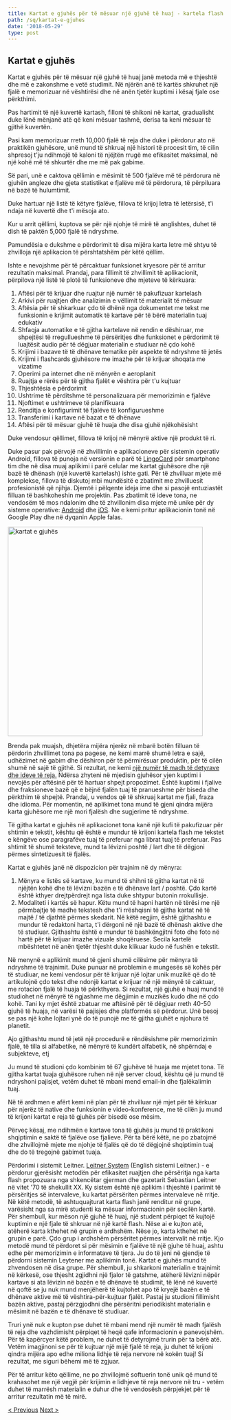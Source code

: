 ```yaml
---
title: Kartat e gjuhës për të mësuar një gjuhë të huaj - kartela flash
path: /sq/kartat-e-gjuhes
date: '2018-05-29'
type: post
---
```

## Kartat e gjuhës
Kartat e gjuhës për të mësuar një gjuhë të huaj janë metoda më e thjeshtë dhe më e zakonshme e vetë studimit. Në njërën anë të kartës shkruhet një fjalë e memorizuar në vështirësi dhe në anën tjetër kuptimi i kësaj fjale ose përkthimi.

Pas hartimit të një kuvertë kartash, filloni të shikoni në kartat, gradualisht duke lënë mënjanë atë që keni mësuar tashmë, derisa ta keni mësuar të gjithë kuvertën.

Pasi kam memorizuar rreth 10,000 fjalë të reja dhe duke i përdorur ato në praktikën gjuhësore, unë mund të shkruaj një histori të procesit tim, të cilin shpresoj t'ju ndihmojë të kaloni të njëjtën rrugë me efikasitet maksimal, në një kohë më të shkurtër dhe me më pak gabime.

Së pari, unë e caktova qëllimin e mësimit të 500 fjalëve më të përdorura në gjuhën angleze dhe gjeta statistikat e fjalëve më të përdorura, të përpiluara në bazë të hulumtimit.

Duke hartuar një listë të këtyre fjalëve, fillova të krijoj letra të letërsisë, t'i ndaja në kuvertë dhe t'i mësoja ato.

Kur u arrit qëllimi, kuptova se për një njohje të mirë të anglishtes, duhet të dish të paktën 5,000 fjalë të ndryshme.

Pamundësia e dukshme e përdorimit të disa mijëra karta letre më shtyu të zhvilloja një aplikacion të përshtatshëm për këtë qëllim.

Ishte e nevojshme për të përcaktuar funksionet kryesore për të arritur rezultatin maksimal. Prandaj, para fillimit të zhvillimit të aplikacionit, përpilova një listë të plotë të funksioneve dhe mjeteve të kërkuara:

1. Aftësi për të krijuar dhe ruajtur një numër të pakufizuar kartelash
2. Arkivi për ruajtjen dhe analizimin e vëllimit të materialit të mësuar
3. Aftësia për të shkarkuar çdo të dhënë nga dokumentet me tekst me funksionin e krijimit automatik të kartave për të bërë materialin tuaj edukativ
4. Shfaqja automatike e të gjitha kartelave në rendin e dëshiruar, me shpejtësi të rregullueshme të përsëritjes dhe funksionet e përdorimit të luajtësit audio për të dëgjuar materialin e studiuar në çdo kohë
5. Krijimi i bazave të të dhënave tematike për aspekte të ndryshme të jetës
6. Krijimi i flashcards gjuhësore me imazhe për të krijuar shoqata me vizatime
7. Operimi pa internet dhe në mënyrën e aeroplanit
8. Ruajtja e rërës për të gjitha fjalët e vështira për t'u kujtuar
9. Thjeshtësia e përdorimit
10. Ushtrime të përditshme të personalizuara për memorizimin e fjalëve
11. Njoftimet e ushtrimeve të planifikuara
12. Renditja e konfigurimit të fjalëve të konfigurueshme
13. Transferimi i kartave në bazat e të dhënave
14. Aftësi për të mësuar gjuhë të huaja dhe disa gjuhë njëkohësisht

Duke vendosur qëllimet, fillova të krijoj në mënyrë aktive një produkt të ri.

Duke pasur pak përvojë në zhvillimin e aplikacioneve për sistemin operativ Android, fillova të punoja në versionin e parë të <a href="https://lingocard.com" target="_blank" rel="noopener">LingoCard</a> për smartphone tim dhe në disa muaj aplikimi i parë celular me kartat gjuhësore dhe një bazë të dhënash (një kuvertë kartelash) ishte gati. Për të zhvilluar mjete më komplekse, fillova të diskutoj mbi mundësitë e zbatimit me zhvilluesit profesionistë që njihja. Djemtë i pëlqente ideja ime dhe si pasojë entuziastët filluan të bashkoheshin me projektin. Pas zbatimit të ideve tona, ne vendosëm të mos ndalonim dhe të zhvillonim disa mjete më unike për dy sisteme operative: <a href="https://play.google.com/store/apps/details?id=com.lingocard.lingocard" target="_blank" rel="noopener">Android</a> dhe <a href="https://itunes.apple.com/us/app/lingocard/id1217076835?mt=8" target="_blank" rel="noopener">iOS</a>. Ne e kemi pritur aplikacionin tonë në Google Play dhe në dyqanin Apple falas.

<img class="aligncenter wp-image-7109" src="../images/2018/05/LingoCard-play.png" alt="kartat e gjuhës" width="453" height="487" />

Brenda pak muajsh, dhjetëra mijëra njerëz në mbarë botën filluan të përdorin zhvillimet tona pa pagese, ne kemi marrë shumë letra e sajë, udhëzimet në gabim dhe dëshiron për të përmirësuar produktin, për të cilën shumë në sajë të gjithë. Si rezultat, ne kemi <a href="https://lingocard.com" target="_blank" rel="noopener">një numër të madh të detyrave dhe ideve të reja.</a>
Ndërsa zhyteni në mjedisin gjuhësor vjen kuptimi i nevojës për aftësinë për të hartuar shpejt propozimet. Është kuptimi i fjalive dhe fraksioneve bazë që e bëjnë fjalën tuaj të pranueshme për biseda dhe përkthim të shpejtë. Prandaj, u vendos që të shkruaj kartat me fjali, fraza dhe idioma. Për momentin, në aplikimet tona mund të gjeni qindra mijëra karta gjuhësore me një mori fjalësh dhe sugjerime të ndryshme.

Të gjitha kartat e gjuhës në aplikacionet tona kanë një kufi të pakufizuar për shtimin e tekstit, kështu që është e mundur të krijoni kartela flash me tekstet e këngëve ose paragrafëve tuaj të preferuar nga librat tuaj të preferuar. Pas shtimit të shumë teksteve, mund ta lëvizni poshtë / lart dhe të dëgjoni përmes sintetizuesit të fjalës.

Kartat e gjuhës janë në dispozicion për trajnim në dy mënyra:
1. Mënyra e listës së kartave, ku mund të shihni të gjitha kartat në të njëjtën kohë dhe të lëvizni bazën e të dhënave lart / poshtë. Çdo kartë është kthyer drejtpërdrejt nga lista duke shtypur butonin rrokullisje.
2. Modaliteti i kartës së hapur. Këtu mund të hapni hartën në tërësi me një përmbajtje të madhe tekstesh dhe t'i rrëshqisni të gjitha kartat në të majtë / të djathtë përmes skedarit. Në këtë regjim, është gjithashtu e mundur të redaktoni harta, t'i dërgoni në një bazë të dhënash aktive dhe të studiuar. Gjithashtu është e mundur të bashkëngjitni foto dhe foto në hartë për të krijuar imazhe vizuale shoqëruese. Secila kartelë mbështetet në anën tjetër thjesht duke klikuar kudo në fushën e tekstit.

Në menynë e aplikimit mund të gjeni shumë cilësime për mënyra të ndryshme të trajnimit.
Duke punuar në problemin e mungesës së kohës për të studiuar, ne kemi vendosur për të krijuar një lojtar unik muzikë që do të artikulojnë çdo tekst dhe ndonjë kartat e krijuar në një mënyrë të caktuar, me rotacion fjalë të huaja të përkthyera. Si rezultat, një gjuhë e huaj mund të studiohet në mënyrë të ngjashme me dëgjimin e muzikës kudo dhe në çdo kohë. Tani ky mjet është zbatuar me aftësinë për të dëgjuar rreth 40-50 gjuhë të huaja, në varësi të pajisjes dhe platformës së përdorur. Unë besoj se pas një kohe lojtari ynë do të punojë me të gjitha gjuhët e njohura të planetit.

Ajo gjithashtu mund të jetë një procedurë e rëndësishme për memorizimin fjalë, të tilla si alfabetike, në mënyrë të kundërt alfabetik, në shpërndaj e subjekteve, etj

Ju mund të studioni çdo kombinim të 67 gjuhëve të huaja me mjetet tona. Të gjitha kartat tuaja gjuhësore ruhen në një server cloud, kështu që ju mund të ndryshoni pajisjet, vetëm duhet të mbani mend email-in dhe fjalëkalimin tuaj.

Në të ardhmen e afërt kemi në plan për të zhvilluar një mjet për të kërkuar për njerëz të native dhe funksionin e video-konference, me të cilën ju mund të krijoni kartat e reja të gjuhës për bisedë ose mësim.

Përveç kësaj, me ndihmën e kartave tona të gjuhës ju mund të praktikoni shqiptimin e saktë të fjalëve ose fjalieve. Për ta bërë këtë, ne po zbatojmë dhe zhvillojmë mjete me njohje të fjalës që do të dëgjojnë shqiptimin tuaj dhe do të tregojnë gabimet tuaja.

Përdorimi i sistemit Leitner.
<a href="https://en.wikipedia.org/wiki/Leitner_system" target="_blank" rel="noopener">Leitner System</a> (English sistemi Leitner.) - e përdorur gjerësisht metodën për efikasitet ruajtjen dhe përsëritja nga karta flash propozuara nga shkencëtar gjerman dhe gazetarit Sebastian Leitner në vitet '70 të shekullit XX.
Ky sistem është një aplikim i thjeshtë i parimit të përsëritjes së intervaleve, ku kartat përsëriten përmes intervaleve në rritje.
Në këtë metodë, të ashtuquajturat karta flash janë renditur në grupe, varësisht nga sa mirë studenti ka mësuar informacionin për secilën kartë. Për shembull, kur mëson një gjuhë të huaj, një student përpiqet të kujtojë kuptimin e një fjale të shkruar në një kartë flash. Nëse ai e kujton atë, atëherë karta kthehet në grupin e ardhshëm. Nëse jo, karta kthehet në grupin e parë. Çdo grup i ardhshëm përsëritet përmes intervalit në rritje. Kjo metodë mund të përdoret si për mësimin e fjalëve të një gjuhe të huaj, ashtu edhe për memorizimin e informatave të tjera.
Ju do të jeni në gjendje të përdorni sistemin Leytener me aplikimin tonë. Kartat e gjuhës mund të zhvendosen në disa grupe. Për shembull, ju shkarkoni materialin e trajnimit në kërkesë, ose thjesht zgjidhni një fjalor të gatshme, atëherë lëvizni nëpër kartave si ata lëvizin në bazën e të dhënave të studimit, të lënë në kuvertë në qoftë se ju nuk mund menjëherë të kujtohet apo të kryejë bazën e të dhënave aktive më të vështira-për-kujtuar fjalët. Pastaj ju studioni fillimisht bazën aktive, pastaj përzgjodhni dhe përsëritni periodikisht materialin e mësimit në bazën e të dhënave të studiuar.

Truri ynë nuk e kupton pse duhet të mbani mend një numër të madh fjalësh të reja dhe vazhdimisht përpiqet të heqë qafe informacionin e panevojshëm. Për të kapërcyer këtë problem, ne duhet të detyrojmë trurin për ta bërë atë. Vetëm imagjinoni se për të kujtuar një mijë fjalë të reja, ju duhet të krijoni qindra mijëra apo edhe miliona lidhje të reja nervore në kokën tuaj! Si rezultat, me siguri bëhemi më të zgjuar.

Për të arritur këto qëllime, ne po zhvillojmë softuerin tonë unik që mund të krahasohet me një vegjë për krijimin e lidhjeve të reja nervore në tru - vetëm duhet të marrësh materialin e duhur dhe të vendosësh përpjekjet për të arritur rezultatin më të mirë.

<a href="/sq/gjeni-foles-amtare">< Previous</a> <a href="/sq/si-per-te-permiresuar-fjalorin">Next ></a>